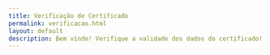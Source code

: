 ```yaml
---
title: Verificação de Certificado
permalink: verificacao.html
layout: default
description: Bem vindo! Verifique a validade dos dados do certificado!
---
```




<html><head>    
    <script type="text/javascript">
    	function httpGet(theUrl) {
            var xmlHttp = new XMLHttpRequest();
            xmlHttp.open( "GET", theUrl, false ); // false for synchronous request
            xmlHttp.send( null );
            return xmlHttp.responseText.split('class="softmerge-inner"')[1].split(">")[1].split("<")[0];
        };
    	
    	function search(){
    		var doc_url = "https://docs.google.com/spreadsheets/d/1uSAoq6YB6vYt7urYJPBcj3QfTQ57K-FnXzp0dBwj0OM/pubhtml";
    		var url = window.location.href;
    		var line = url.split("line=")[1].split("&")[0];
    		var cpf = url.split("cpf=")[1].split("&")[0];
    		var doc_cpf = httpGet(doc_url.concat("?gid=0&single=true&range=A",line));
    		if(cpf!=doc_cpf) {
    			document.getElementById("cpf").innerHTML = "<h1>ERRO: dados inválids</h1>";    
                document.getElementById("nome").innerHTML = "";    
                document.getElementById("num").innerHTML = "";    
                document.getElementById("tempo").innerHTML = "";    
                document.getElementById("assuntost").innerHTML = "";    							return;
    		}
    		var nome = httpGet(doc_url.concat("?gid=0&single=true&range=B",line));
    		var num = httpGet(doc_url.concat("?gid=0&single=true&range=D",line));
    		var tempo = httpGet(doc_url.concat("?gid=0&single=true&range=E",line));
    		document.getElementById("nome").innerHTML += nome;    
    		document.getElementById("cpf").innerHTML += cpf;    
    		document.getElementById("tempo").innerHTML += tempo;    
    		document.getElementById("assuntos").innerHTML += tempo;    
    	};
    </script>
  </head>
  <body onload="search();">
    <p id="nome" name="nome">NOME: </p>
    <p id="cpf" name="cpf">CPF: </p>
    <p id="num" name="num">NÚMERO DE MATERIAIS: </p>
    <p id="tempo" name="tempo">TEMPO DE TRABALHO: </p>
    <p id="assuntost" name="assuntost">ASSUNTOS: </p>
    <p id="assuntos" name="assuntos"></p>
</body></html>
